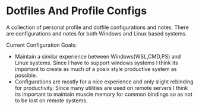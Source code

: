 Dotfiles And Profile Configs 
=======================================================

A collection of personal profile and dotfile configurations and notes. There are configurations and notes for both Windows and Linux based systems.

Current Configuration Goals: 
* Maintain a similar experience between Windows(WSL,CMD,PS) and Linux systems. Since I have to support windows systems I think its important to create as much of a posix style productive system as possible.  
* Configurations are mostly for a nice experience and only slight rebinding for productivity. Since many utilities are used on remote servers I think its important to maintain muscle memory for common bindings so as not to be lost on remote systems.







